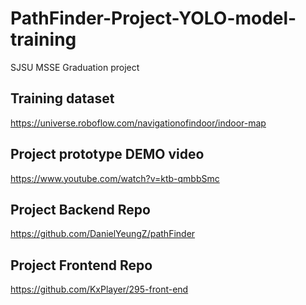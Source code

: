# PathFinder-Project-YOLO-model-training
SJSU MSSE Graduation project

## Training dataset 
https://universe.roboflow.com/navigationofindoor/indoor-map

## Project prototype DEMO video
https://www.youtube.com/watch?v=ktb-qmbbSmc

## Project Backend Repo
https://github.com/DanielYeungZ/pathFinder

## Project Frontend Repo
https://github.com/KxPlayer/295-front-end
